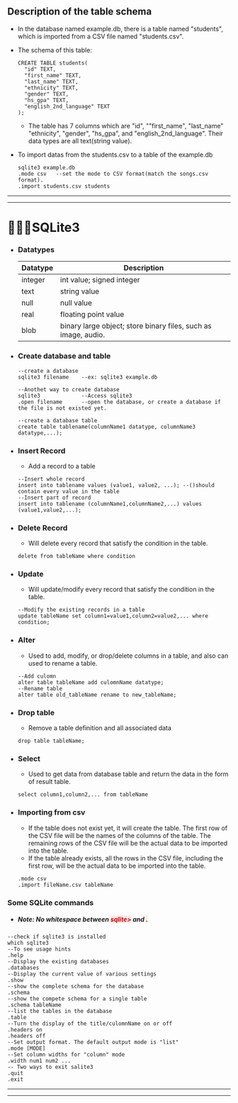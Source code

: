 ## Description of the table schema

- In the database named example.db, there is a table named "students", which is imported from a CSV file named "students.csv".

- The schema of this table:

  ```sqlite
  CREATE TABLE students(
    "id" TEXT,
    "first_name" TEXT,
    "last_name" TEXT,
    "ethnicity" TEXT,
    "gender" TEXT,
    "hs_gpa" TEXT,
    "english_2nd_language" TEXT
  );
  
  ```

  - The table has 7 columns which are "id", ""first_name",  "last_name" "ethnicity", "gender", "hs_gpa", and  "english_2nd_language". Their data types are all text(string value).

- To import datas from the students.csv to a table of the example.db

  ```sqlite
  sqlite3 example.db
  .mode csv   --set the mode to CSV format(match the songs.csv format).
  .import students.csv students
  ```

---

---

# SQLite3

- ### Datatypes

  | Datatype | Description                                                  |
  | -------- | ------------------------------------------------------------ |
  | integer  | int value; signed integer                                    |
  | text     | string value                                                 |
  | null     | null value                                                   |
  | real     | floating point value                                         |
  | blob     | binary large object; store binary files, such as image, audio. |

- ### Create database and table

  ```sqlite
  --create a database
  sqlite3 filename    --ex: sqlite3 example.db
  
  --Anothet way to create database
  sqlite3             --Access sqlite3 
  .open filename      --open the database, or create a database if the file is not existed yet.
  
  --create a database table
  create table tablename(columnName1 datatype, columnName3 datatype,...);
  ```

- ### Insert Record

  - Add a record to a table

  ```sqlite
  --Insert whole record
  insert into tablename values (value1, value2, ...); --()should contain every value in the table
  --Insert part of record
  insert into tablename (columnName1,columnName2,...) values (value1,value2,...);
  ```

- ### Delete Record

  - Will delete every record that satisfy the condition in the table.

  ```sqlite
  delete from tableName where condition
  ```

- ### Update 

  - Will update/modify every record that satisfy the condition in the table.

  ```sqlite
  --Modify the existing records in a table
  update tableName set column1=value1,column2=value2,... where condition;
  ```

- ### Alter 

  - Used to add, modify, or drop/delete columns in a table, and also can used to rename a table.

  ```sqlite
  --Add culomn
  alter table tableName add culomnName datatype;
  --Rename table
  alter table old_tableName rename to new_tableName;
  ```

- ### Drop table

  - Remove a table definition and all associated data
  
  ```sqlite
  drop table tableName;
  ```

- ### Select

  - Used to get data from database table and return the data in the form of result table.  

  ```sqlite
  select column1,column2,... from tableName
  ```

- ### Importing from csv

  - If the table does not exist yet, it will create the table. The first row of the CSV file will be the names of the columns of the table. The remaining rows of the CSV file will be the actual data to be imported into the table.
  - If the table already exists, all the rows in the CSV file, including the first row, will be the actual data to be imported into the table.

  ```sqlite
  .mode csv
  .import fileName.csv tableName
  ```

  

### Some SQLite commands

- ##### Note: No whitespace between <span style="background-color:#ffe6e6; color:#cc0000">sqlite></span>  and <span style="background-color:#ffe6e6; color:#cc0000"> . </span> 

```sqlite
--check if sqlite3 is installed 
which sqlite3
--To see usage hints
.help
--Display the existing databases
.databases
--Display the current value of various settings 
.show
--show the complete schema for the database
.schema
--show the compete schema for a single table
.schema tableName
--list the tables in the database
.table
--Turn the display of the title/culomnName on or off 
.headers on
.headers off
--Set output format. The default output mode is "list"
.mode [MODE]
--Set column widths for "column" mode
.width num1 num2 ...     
-- Two ways to exit salite3
.quit
.exit
```

---

---

